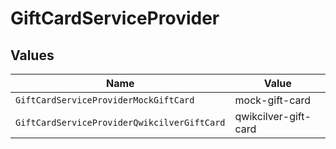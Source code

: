 # GiftCardServiceProvider


## Values

| Name                                        | Value                                       |
| ------------------------------------------- | ------------------------------------------- |
| `GiftCardServiceProviderMockGiftCard`       | mock-gift-card                              |
| `GiftCardServiceProviderQwikcilverGiftCard` | qwikcilver-gift-card                        |